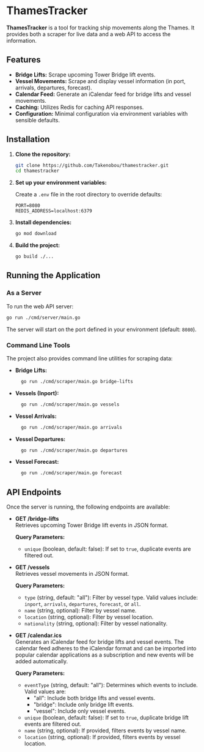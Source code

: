 # ThamesTracker

**ThamesTracker** is a tool for tracking ship movements along the Thames. It provides both a scraper for live data and a web API to access the information.

## Features

- **Bridge Lifts:** Scrape upcoming Tower Bridge lift events.
- **Vessel Movements:** Scrape and display vessel information (in port, arrivals, departures, forecast).
- **Calendar Feed:** Generate an iCalendar feed for bridge lifts and vessel movements.
- **Caching:** Utilizes Redis for caching API responses.
- **Configuration:** Minimal configuration via environment variables with sensible defaults.

## Installation

1. **Clone the repository:**

   ```bash
   git clone https://github.com/Takenobou/thamestracker.git
   cd thamestracker
   ```

2. **Set up your environment variables:**

   Create a `.env` file in the root directory to override defaults:

   ```env
   PORT=8080
   REDIS_ADDRESS=localhost:6379
   ```


3. **Install dependencies:**

   ```bash
   go mod download
   ```

4. **Build the project:**

   ```bash
   go build ./...
   ```

## Running the Application

### As a Server

To run the web API server:

```bash
go run ./cmd/server/main.go
```

The server will start on the port defined in your environment (default: `8080`).

### Command Line Tools

The project also provides command line utilities for scraping data:

- **Bridge Lifts:**

  ```bash
    go run ./cmd/scraper/main.go bridge-lifts
  ```

- **Vessels (Inport):**

  ```bash
    go run ./cmd/scraper/main.go vessels
  ```

- **Vessel Arrivals:**

  ```bash
    go run ./cmd/scraper/main.go arrivals
  ```

- **Vessel Departures:**

  ```bash
    go run ./cmd/scraper/main.go departures
  ```

- **Vessel Forecast:**

  ```bash
    go run ./cmd/scraper/main.go forecast
  ```

## API Endpoints

Once the server is running, the following endpoints are available:

- **GET /bridge-lifts**  
  Retrieves upcoming Tower Bridge lift events in JSON format.
  
  **Query Parameters:**
  - `unique` (boolean, default: false): If set to `true`, duplicate events are filtered out.

- **GET /vessels**  
  Retrieves vessel movements in JSON format.
  
  **Query Parameters:**
  - `type` (string, default: "all"): Filter by vessel type. Valid values include: `inport`, `arrivals`, `departures`, `forecast`, or `all`.
  - `name` (string, optional): Filter by vessel name.
  - `location` (string, optional): Filter by vessel location.
  - `nationality` (string, optional): Filter by vessel nationality.

- **GET /calendar.ics**  
  Generates an iCalendar feed for bridge lifts and vessel events. The calendar feed adheres to the iCalendar format and can be imported into popular calendar applications as a subscription and new events will be added automatically.
  
  **Query Parameters:**
  - `eventType` (string, default: "all"): Determines which events to include. Valid values are:
    - "all": Include both bridge lifts and vessel events.
    - "bridge": Include only bridge lift events.
    - "vessel": Include only vessel events.
  - `unique` (boolean, default: false): If set to `true`, duplicate bridge lift events are filtered out.
  - `name` (string, optional): If provided, filters events by vessel name.
  - `location` (string, optional): If provided, filters events by vessel location.
